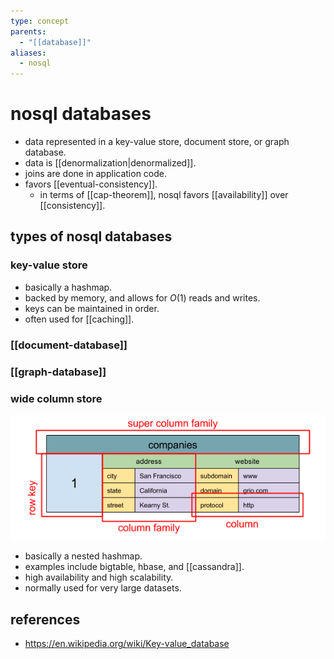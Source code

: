 ```yaml
---
type: concept
parents:
  - "[[database]]"
aliases:
  - nosql
---
```


# nosql databases

- data represented in a key-value store, document store, or graph database.
- data is [[denormalization|denormalized]].
- joins are done in application code.
- favors [[eventual-consistency]].
	- in terms of [[cap-theorem]], nosql favors [[availability]] over [[consistency]].

## types of nosql databases

### key-value store

- basically a hashmap.
- backed by memory, and allows for $O(1)$ reads and writes.
- keys can be maintained in order.
- often used for [[caching]].

### [[document-database]]

### [[graph-database]]

### wide column store

![](https://github.com/donnemartin/system-design-primer/raw/master/images/n16iOGk.png)
- basically a nested hashmap.
- examples include bigtable, hbase, and [[cassandra]].
- high availability and high scalability.
- normally used for very large datasets.

## references

- https://en.wikipedia.org/wiki/Key-value_database
